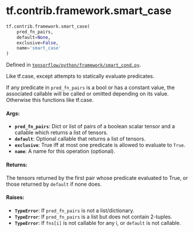 <div itemscope itemtype="http://developers.google.com/ReferenceObject">
<meta itemprop="name" content="tf.contrib.framework.smart_case" />
</div>

# tf.contrib.framework.smart_case

``` python
tf.contrib.framework.smart_case(
    pred_fn_pairs,
    default=None,
    exclusive=False,
    name='smart_case'
)
```



Defined in [`tensorflow/python/framework/smart_cond.py`](https://www.tensorflow.org/code/tensorflow/python/framework/smart_cond.py).

Like tf.case, except attempts to statically evaluate predicates.

If any predicate in `pred_fn_pairs` is a bool or has a constant value, the
associated callable will be called or omitted depending on its value.
Otherwise this functions like tf.case.

#### Args:

* <b>`pred_fn_pairs`</b>: Dict or list of pairs of a boolean scalar tensor and a
                 callable which returns a list of tensors.
* <b>`default`</b>: Optional callable that returns a list of tensors.
* <b>`exclusive`</b>: True iff at most one predicate is allowed to evaluate to `True`.
* <b>`name`</b>: A name for this operation (optional).


#### Returns:

The tensors returned by the first pair whose predicate evaluated to True, or
those returned by `default` if none does.


#### Raises:

* <b>`TypeError`</b>: If `pred_fn_pairs` is not a list/dictionary.
* <b>`TypeError`</b>: If `pred_fn_pairs` is a list but does not contain 2-tuples.
* <b>`TypeError`</b>: If `fns[i]` is not callable for any i, or `default` is not
             callable.